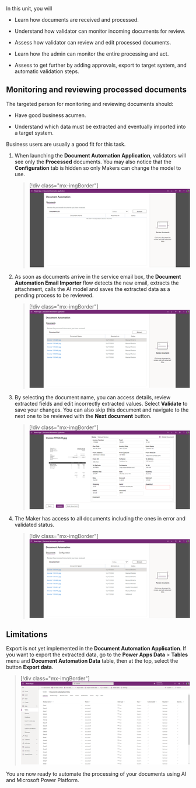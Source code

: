 In this unit, you will

- Learn how documents are received and processed.

- Understand how validator can monitor incoming documents for review.

- Assess how validator can review and edit processed documents.

- Learn how the admin can monitor the entire processing and act.

- Assess to get further by adding approvals, export to target system, and automatic validation steps.

## Monitoring and reviewing processed documents

The targeted person for monitoring and reviewing documents should:

- Have good business acumen.

- Understand which data must be extracted and eventually imported into a target system.

Business users are usually a good fit for this task.

1. When launching the **Document Automation Application**, validators will see only the **Processed** documents. You may also notice that the **Configuration** tab is hidden so only Makers can change the model to use.

   > [!div class="mx-imgBorder"]
   > [![List of documents for review (empty).](../media/4-documents.png)](../media/4-documents.png#lightbox)

1. As soon as documents arrive in the service email box, the **Document Automation Email Importer** flow detects the new email, extracts the attachment, calls the AI model and saves the extracted data as a pending process to be reviewed.

   > [!div class="mx-imgBorder"]
   > [![List of documents for review with invoice image documents for manual review.](../media/4-document-automation-email-review.png)](../media/4-document-automation-email-review.png#lightbox)

1. By selecting the document name, you can access details, review extracted fields and edit incorrectly extracted values. Select **Validate** to save your changes. You can also skip this document and navigate to the next one to be reviewed with the **Next document** button.

   > [!div class="mx-imgBorder"]
   > [![Manual review of invoice image showing extracted data for validation.](../media/4-validate.png)](../media/4-validate.png#lightbox)

1. The Maker has access to all documents including the ones in error and validated status.

   > [!div class="mx-imgBorder"]
   > [![List of documents including those with Validated or Invalid Document status.](../media/4-power-user.png)](../media/4-power-user.png#lightbox)

## Limitations

Export is not yet implemented in the **Document Automation Application**. If you want to export the extracted data, go to the **Power Apps Data** > **Tables** menu and **Document Automation Data** table, then at the top, select the button **Export data**.

> [!div class="mx-imgBorder"]
> [![Tables > Document Automation Data showing the Columns tab.](../media/4-export.png)](../media/4-export.png#lightbox)

You are now ready to automate the processing of your documents using AI and Microsoft Power Platform.
